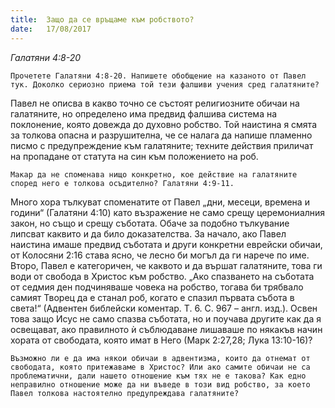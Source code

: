 ```yaml
---
title:  Защо да се връщаме към робството?
date:   17/08/2017
---
```


_Галатяни 4:8-20_

`Прочетете Галатяни 4:8-20. Напишете обобщение на казаното от Павел тук. Доколко сериозно приема той тези фалшиви учения сред галатяните?`

Павел не описва в какво точно се състоят религиозните обичаи на галатяните, но определено има предвид фалшива система на поклонение, която довежда до духовно робство. Той наистина я смята за толкова опасна и разрушителна, че се налага да напише пламенно писмо с предупреждение към галатяните; техните действия приличат на пропадане от статута на син към положението на роб.

`Макар да не споменава нищо конкретно, кое действие на галатяните според него е толкова осъдително? Галатяни 4:9-11.`

Много хора тълкуват споменатите от Павел „дни, месеци, времена и години“ (Галатяни 4:10) като възражение не само срещу церемониалния закон, но също и срещу съботата. Обаче за подобно тълкувание липсват каквито и да било доказателства. За начало, ако Павел наистина имаше предвид съботата и други конкретни еврейски обичаи, от Колосяни 2:16 става ясно, че лесно би могъл да ги нарече по име. Второ, Павел е категоричен, че каквото и да вършат галатяните, това ги води от свобода в Христос към робство. „Ако спазването на съботата от седмия ден подчиняваше човека на робство, тогава би трябвало самият Творец да е станал роб, когато е спазил първата събота в света!“ (Адвентен библейски коментар. Т. 6. С. 967 – англ. изд.). Освен това защо Исус не само спазва съботата, но и поучава другите как да я освещават, ако правилното ѝ съблюдаване лишаваше по някакъв начин хората от свободата, която имат в Него (Марк 2:27,28; Лука 13:10-16)?

`Възможно ли е да има някои обичаи в адвентизма, които да отнемат от свободата, която притежаваме в Христос? Или ако самите обичаи не са проблематични, дали нашето отношение към тях не е такова? Как едно неправилно отношение може да ни въведе в този вид робство, за което Павел толкова настоятелно предупреждава галатяните?`